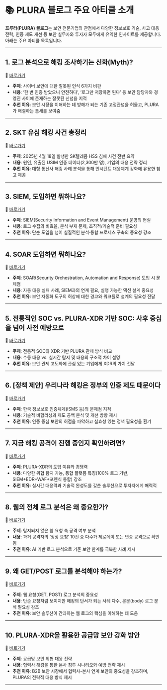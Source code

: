 # 📚 PLURA 블로그 주요 아티클 소개

**프루라(PLURA) 블로그**는 보안 전문기업의 관점에서 다양한 정보보호 기술, 사고 대응 전략, 인증 제도 개선 등 보안 실무자와 투자자 모두에게 유익한 인사이트를 제공합니다. 아래는 주요 아티클 목록입니다.

---

## 1. 로그 분석으로 해킹 조사하기는 신화(Myth)?
🔗 [바로가기](https://blog.plura.io/ko/column/myth/)

- **주제**: 사이버 보안에 대한 잘못된 인식 6가지 비판  
- **내용**: ‘한 번 인증 받았으니 안전하다’, ‘로그만 저장하면 된다’ 등 보안 담당자와 경영진 사이에 존재하는 잘못된 신념을 지적  
- **추천 이유**: 보안 시장을 이해하는 데 방해가 되는 기존 고정관념을 허물고, PLURA가 해결하는 틈새를 보여줌

---

## 2. SKT 유심 해킹 사건 총정리
🔗 [바로가기](https://blog.plura.io/ko/column/leak_of_skt_usim/)

- **주제**: 2025년 4월 18일 발생한 SK텔레콤 HSS 침해 사건 전반 요약  
- **내용**: 원인, 유출된 USIM 인증 데이터(2,300만 명), 기업의 대응 전략 정리  
- **추천 이유**: 대형 통신사 해킹 사례 분석을 통해 인시던트 대응체계 강화에 유용한 참고 제공

---

## 3. SIEM, 도입하면 뭐하나요?
🔗 [바로가기](https://blog.plura.io/ko/column/why_siem_always_fails/)

- **주제**: SIEM(Security Information and Event Management) 운영의 현실  
- **내용**: 로그 수집의 비효율, 분석 부재 문제, 조직적/기술적 준비 필요성  
- **추천 이유**: 단순 도입을 넘어 실질적인 분석·통합 프로세스 구축의 중요성 강조

---

## 4. SOAR 도입하면 뭐하나요?
🔗 [바로가기](https://blog.plura.io/ko/column/why_soar_always_fails/)

- **주제**: SOAR(Security Orchestration, Automation and Response) 도입 시 문제점  
- **내용**: 자동 대응 실패 사례, SIEM과의 연계 필요, 실행 가능한 액션 설계 중요성  
- **추천 이유**: 보안 자동화 도구의 허상에 대한 경고와 워크플로 설계의 필요성 전달

---

## 5. 전통적인 SOC vs. PLURA-XDR 기반 SOC: 사후 중심을 넘어 사전 예방으로
🔗 [바로가기](https://blog.plura.io/ko/column/traditional_soc_vs_plura_xdr/)

- **주제**: 전통적 SOC와 XDR 기반 PLURA 관제 방식 비교  
- **내용**: 수동 대응 vs. 실시간 탐지 및 대응의 구조적 차이 설명  
- **추천 이유**: 보안 관제 고도화에 관심 있는 기업에게 XDR의 가치 전달

---

## 6. [정책 제안] 우리나라 해킹은 정부의 인증 제도 때문이다
🔗 [바로가기](https://blog.plura.io/ko/column/policy-proposal/)

- **주제**: 한국 정보보호 인증체계(ISMS 등)의 문제점 지적  
- **내용**: 기술적 비합리성과 제도 공백 분석 및 개선 방향 제시  
- **추천 이유**: 인증 중심 보안의 허점을 파악하고 실효성 있는 정책 필요성을 환기

---

## 7. 지금 해킹 공격이 진행 중인지 확인하려면?
🔗 [바로가기](https://blog.plura.io/ko/column/why-plura-xdr-merit/)

- **주제**: PLURA-XDR의 도입 이유와 경쟁력  
- **내용**: 다양한 위협 탐지 가능, 통합 플랫폼 특징(100% 로그 기반, SIEM+EDR+WAF+포렌식 통합) 강조  
- **추천 이유**: 실시간 대응력과 기술적 완성도를 갖춘 솔루션으로 투자자에게 매력적

---

## 8. 웹의 전체 로그 분석은 왜 중요한가?
🔗 [바로가기](https://blog.plura.io/ko/respond/very_important_analyze_web_logs/)

- **주제**: 탐지되지 않은 웹 요청 속 공격 여부 분석  
- **내용**: 과거 공격자의 ‘정상 요청’ 10건 중 다수가 제로데이 또는 변종 공격으로 확인됨  
- **추천 이유**: AI 기반 로그 분석으로 기존 보안 한계를 극복한 사례 제시

---

## 9. 왜 GET/POST 로그를 분석해야 하는가?
🔗 [바로가기](https://blog.plura.io/ko/column/why_analyze_get_post_logs/)

- **주제**: 웹 요청(GET, POST) 로그 분석의 중요성  
- **내용**: 단순 요청처럼 보이지만 해킹의 단서가 되는 사례 다수, 본문(body) 로그 분석 필요성 강조  
- **추천 이유**: 보안 솔루션이 간과하는 웹 로그의 핵심을 이해하는 데 도움

---

## 10. PLURA-XDR을 활용한 공급망 보안 강화 방안
🔗 [바로가기](https://blog.plura.io/ko/column/campaign_supplychain_security/)

- **주제**: 공급망 보안 위협 대응 전략  
- **내용**: 협력사 해킹을 통한 본사 침투 시나리오와 예방 전략 제시  
- **추천 이유**: B2B 보안 시장에서 협력사-본사 연계 보안의 중요성을 강조하며, PLURA의 전략적 대응 방식 제시

---

